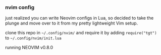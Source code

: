 ### nvim config

just realized you can write Neovim configs in Lua, so decided to take the plunge and move over to it from my pretty lightweight Vim setup.

clone this repo in `~/.config/nvim/` and require it by adding `require("tgt")` to `~/.config/nvim/init.lua`


running NEOVIM v0.8.0
